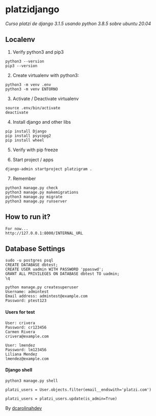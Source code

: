 # platzidjango

_Curso platzi de django 3.1.5 usando python 3.8.5 sobre ubuntu 20.04_

## Localenv

1. Verify python3 and pip3

```
python3 --version
pip3 --version
```

2. Create virtualenv with python3:

```
python3 -m venv .env
python3 -m venv ENTORNO
```

3. Activate / Deactivate virtualenv

```
source .env/bin/activate
deactivate
```

4. Install django and other libs

```
pip install Django
pip install psycopg2
pip install wheel
```

5. Verify with pip freeze

6. Start project / apps

```
django-admin startproject platzigram .
```

7. Remember

```
python3 manage.py check
python3 manage.py makemigrations
python3 manage.py migrate
python3 manage.py runserver
```

## How to run it?

```
For now... 
http://127.0.0.1:8000/INTERNAL_URL
```

## Database Settings

```
sudo -u postgres psql
CREATE DATABASE dbtest;
CREATE USER uadmin WITH PASSWORD 'ppasswd';
GRANT ALL PRIVILEGES ON DATABASE dbtest TO uadmin;
\q

python manage.py createsuperuser
Username: admintest
Email address: admintest@example.com
Password: ptest123
```


#### Users for test

```
User: crivera
Password: cr123456
Carmen Rivera
crivera@example.com

User: lmendez
Password: lm123456
Liliana Mendez
lmendez@example.com
```

#### Django shell

```
python3 manage.py shell

platzi_users = User.objects.filter(email__endswith='platzi.com')

platzi_users = platzi_users.update(is_admin=True)
```

By [dcarolinahdev](https://github.com/dcarolinahdev)
